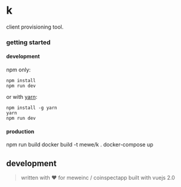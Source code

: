 # k

client provisioning tool.

### getting started

#### development

npm only:

    npm install
    npm run dev

or with [yarn](https://yarnpkg.com/):
    
    npm install -g yarn
    yarn
    npm run dev

#### production

  npm run build
    docker build -t mewe/k .
    docker-compose up

## development

> written with ❤ for meweinc / coinspectapp
> built with vuejs 2.0
